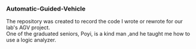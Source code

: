 ### Automatic-Guided-Vehicle
The repository was created to record the code I wrote or rewrote for our lab's AGV project.  
One of the graduated seniors, Poyi, is a kind man ,and he taught me how to use a logic analyzer.  

